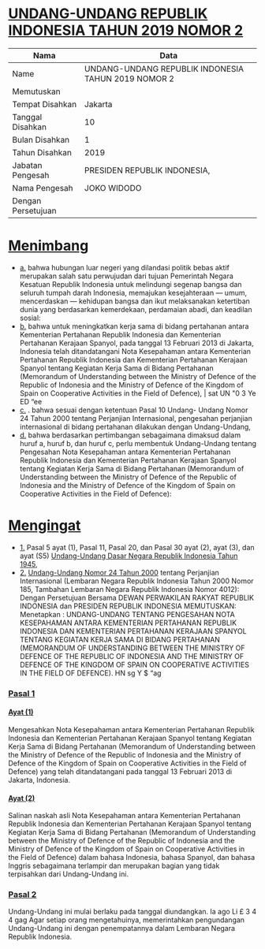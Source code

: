# [UNDANG-UNDANG REPUBLIK INDONESIA TAHUN 2019 NOMOR 2](http://example.org/legal/document/uu/2019/2)

| Nama | Data |
| ------ | ----- |
|Name|UNDANG-UNDANG REPUBLIK INDONESIA TAHUN 2019 NOMOR 2|
|Memutuskan||
|Tempat Disahkan|Jakarta|
|Tanggal Disahkan|10|
|Bulan Disahkan|1|
|Tahun Disahkan|2019|
|Jabatan Pengesah|PRESIDEN REPUBLIK INDONESIA,|
|Nama Pengesah|JOKO WIDODO|
|Dengan Persetujuan||
# [Menimbang](http://example.org/legal/document/uu/2019/2/menimbang)

* [a.](http://example.org/legal/document/uu/2019/2/menimbang/point/a) bahwa hubungan luar negeri yang dilandasi politik bebas aktif merupakan salah satu perwujudan dari tujuan Pemerintah Negara Kesatuan Republik Indonesia untuk melindungi segenap bangsa dan seluruh tumpah darah Indonesia, memajukan kesejahteraan — umum, mencerdaskan — kehidupan bangsa dan ikut melaksanakan ketertiban dunia yang berdasarkan kemerdekaan, perdamaian abadi, dan keadilan sosial:
* [b.](http://example.org/legal/document/uu/2019/2/menimbang/point/b) bahwa untuk meningkatkan kerja sama di bidang pertahanan antara Kementerian Pertahanan Republik Indonesia dan Kementerian Pertahanan Kerajaan Spanyol, pada tanggal 13 Februari 2013 di Jakarta, Indonesia telah ditandatangani Nota Kesepahaman antara Kementerian Pertahanan Republik Indonesia dan Kementerian Pertahanan Kerajaan Spanyol tentang Kegiatan Kerja Sama di Bidang Pertahanan (Memorandum of Understanding between the Ministry of Defence of the Republic of Indonesia and the Ministry of Defence of the Kingdom of Spain on Cooperative Activities in the Field of Defence), | sat UN "0 3 Ye ED “ee
* [c.](http://example.org/legal/document/uu/2019/2/menimbang/point/c) . bahwa sesuai dengan ketentuan Pasal 10 Undang- Undang Nomor 24 Tahun 2000 tentang Perjanjian Internasional, pengesahan perjanjian internasional di bidang pertahanan dilakukan dengan Undang-Undang,
* [d.](http://example.org/legal/document/uu/2019/2/menimbang/point/d) bahwa berdasarkan pertimbangan sebagaimana dimaksud dalam huruf a, huruf b, dan huruf c, perlu membentuk Undang-Undang tentang Pengesahan Nota Kesepahaman antara Kementerian Pertahanan Republik Indonesia dan Kementerian Pertahanan Kerajaan Spanyol tentang Kegiatan Kerja Sama di Bidang Pertahanan (Memorandum of Understanding between the Ministry of Defence of the Republic of Indonesia and the Ministry of Defence of the Kingdom of Spain on Cooperative Activities in the Field of Defence):
# [Mengingat](http://example.org/legal/document/uu/2019/2/mengingat)

* [1.](http://example.org/legal/document/uu/2019/2/mengingat/point/0001) Pasal 5 ayat (1), Pasal 11, Pasal 20, dan Pasal 30 ayat (2), ayat (3), dan ayat (S5) [Undang-Undang Dasar Negara Republik Indonesia Tahun 1945](http://example.org/legal/document/uu),
* [2.](http://example.org/legal/document/uu/2019/2/mengingat/point/0002) [Undang-Undang Nomor 24 Tahun 2000](http://example.org/legal/document/uu/2000/24) tentang Perjanjian Internasional (Lembaran Negara Republik Indonesia Tahun 2000 Nomor 185, Tambahan Lembaran Negara Republik Indonesia Nomor 4012): Dengan Persetujuan Bersama DEWAN PERWAKILAN RAKYAT REPUBLIK INDONESIA dan PRESIDEN REPUBLIK INDONESIA MEMUTUSKAN: Menetapkan : UNDANG-UNDANG TENTANG PENGESAHAN NOTA KESEPAHAMAN ANTARA KEMENTERIAN PERTAHANAN REPUBLIK INDONESIA DAN KEMENTERIAN PERTAHANAN KERAJAAN SPANYOL TENTANG KEGIATAN KERJA SAMA DI BIDANG PERTAHANAN (MEMORANDUM OF UNDERSTANDING BETWEEN THE MINISTRY OF DEFENCE OF THE REPUBLIC OF INDONESIA AND THE MINISTRY OF DEFENCE OF THE KINGDOM OF SPAIN ON COOPERATIVE ACTIVITIES IN THE FIELD OF DEFENCE). HN sg Y $ “ag

### [Pasal 1](http://example.org/legal/document/uu/2019/2/pasal/0001)

#### [Ayat (1)](http://example.org/legal/document/uu/2019/2/pasal/0001/version/20190110/ayat/0001)
Mengesahkan Nota Kesepahaman antara Kementerian Pertahanan Republik Indonesia dan Kementerian Pertahanan Kerajaan Spanyol tentang Kegiatan Kerja Sama di Bidang Pertahanan (Memorandum of Understanding between the Ministry of Defence of the Republic of Indonesia and the Ministry of Defence of the Kingdom of Spain on Cooperative Activities in the Field of Defence) yang telah ditandatangani pada tanggal 13 Februari 2013 di Jakarta, Indonesia.

#### [Ayat (2)](http://example.org/legal/document/uu/2019/2/pasal/0001/version/20190110/ayat/0002)
Salinan naskah asli Nota Kesepahaman antara Kementerian Pertahanan Republik Indonesia dan Kementerian Pertahanan Kerajaan Spanyol tentang Kegiatan Kerja Sama di Bidang Pertahanan (Memorandum of Understanding between the Ministry of Defence of the Republic of Indonesia and the Ministry of Defence of the Kingdom of Spain on Cooperative Activities in the Field of Defence) dalam bahasa Indonesia, bahasa Spanyol, dan bahasa Inggris sebagaimana terlampir dan merupakan bagian yang tidak terpisahkan dari Undang-Undang ini.


### [Pasal 2](http://example.org/legal/document/uu/2019/2/pasal/0002)
Undang-Undang ini mulai berlaku pada tanggal diundangkan. Ia ago Li £ 3 4 4 gag Agar setiap orang mengetahuinya, memerintahkan pengundangan Undang-Undang ini dengan penempatannya dalam Lembaran Negara Republik Indonesia.
